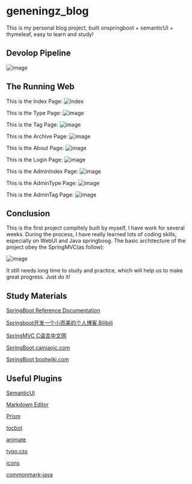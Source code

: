 # geneningz_blog
This is my personal blog project, built onspringboot + semanticUI + thymeleaf, easy to learn and study!

## Devolop Pipeline
![image](https://user-images.githubusercontent.com/37908189/192479103-c2220933-e48f-4938-a00b-f1a5c268a663.png)


## The Running Web
This is the Index Page:
![Index](https://user-images.githubusercontent.com/37908189/192473385-8ab89057-94e7-40a2-82b5-3a22831a673d.png)


This is the Type Page:
![image](https://user-images.githubusercontent.com/37908189/192474002-ac960084-4362-4a13-a36c-8db134a6ef2f.png)



This is the Tag Page:
![image](https://user-images.githubusercontent.com/37908189/192474063-9595ced7-bfbc-4dbd-9fb7-2a61d1d16234.png)



This is the Archive Page:
![image](https://user-images.githubusercontent.com/37908189/192474112-e271c3bf-083d-4a05-8f01-c582ff6f1b28.png)



This is the About Page:
![image](https://user-images.githubusercontent.com/37908189/192474181-81d63788-284d-44f3-a5ba-68c21d2de1f7.png)



This is the Login Page:
![image](https://user-images.githubusercontent.com/37908189/192474261-5616ec77-e5dd-4de8-a33a-020d22976fca.png)



This is the AdminIndex Page:
![image](https://user-images.githubusercontent.com/37908189/192474338-e2b07bd1-3eb7-4ec0-8ab6-9e106d1532e9.png)



This is the AdminType Page:
![image](https://user-images.githubusercontent.com/37908189/192474401-36203751-560a-4270-b1d3-9d8f33de3157.png)



This is the AdminTag Page:
![image](https://user-images.githubusercontent.com/37908189/192474448-e7fa406a-f3f5-4594-8467-19413d5a5110.png)






## Conclusion
This is the first project compltely built by myself, I have work for several weeks. During the process, I have really learned lots of coding skills, especially on WebUI and Java springboog. The basic architecture of the project obey the SpringMVC(as follow):

![image](https://user-images.githubusercontent.com/37908189/192475398-d376c6a3-5eff-4ca4-b546-7dbc5d1caf6e.png)

It still needs long time to study and practice, which will help us to make great progress. Just do it!

## Study Materials

[SpringBoot Reference Documentation](https://docs.spring.io/spring-boot/docs/current/reference/htmlsingle/)

[Springboot开发一个小而美的个人博客 Bilibili](https://www.bilibili.com/video/BV1nE411r7TF/?p=1)

[SpringMVC C语言中文网](http://c.biancheng.net/spring_mvc/9669.html)

[SpringBoot cainiaojc.com](https://www.cainiaojc.com/springboot/springboot-aop.html)

[SpringBoot bootwiki.com](https://www.bootwiki.com/springboot/spring-boot-service-registration-with-eureka.html)


## Useful Plugins
[SemanticUI](https://semantic-ui.com/introduction/getting-started.html)

[Markdown Editor](https://pandao.github.io/editor.md/)

[Prism](https://github.com/PrismJS/prism)

[tocbot](https://tscanlin.github.io/tocbot/)

[animate](https://animate.style/)

[typo.css](https://github.com/sofish/typo.css)

[icons](https://fontawesome.com/icons)

[commonmark-java](https://github.com/commonmark/commonmark-java)


